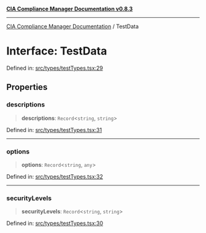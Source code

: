 [**CIA Compliance Manager Documentation v0.8.3**](../README.md)

***

[CIA Compliance Manager Documentation](../globals.md) / TestData

# Interface: TestData

Defined in: [src/types/testTypes.tsx:29](https://github.com/Hack23/cia-compliance-manager/blob/368d5a1330a94df78d48c65d28962bd0f7cab363/src/types/testTypes.tsx#L29)

## Properties

### descriptions

> **descriptions**: `Record`\<`string`, `string`\>

Defined in: [src/types/testTypes.tsx:31](https://github.com/Hack23/cia-compliance-manager/blob/368d5a1330a94df78d48c65d28962bd0f7cab363/src/types/testTypes.tsx#L31)

***

### options

> **options**: `Record`\<`string`, `any`\>

Defined in: [src/types/testTypes.tsx:32](https://github.com/Hack23/cia-compliance-manager/blob/368d5a1330a94df78d48c65d28962bd0f7cab363/src/types/testTypes.tsx#L32)

***

### securityLevels

> **securityLevels**: `Record`\<`string`, `string`\>

Defined in: [src/types/testTypes.tsx:30](https://github.com/Hack23/cia-compliance-manager/blob/368d5a1330a94df78d48c65d28962bd0f7cab363/src/types/testTypes.tsx#L30)
